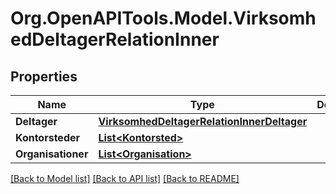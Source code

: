 # Org.OpenAPITools.Model.VirksomhedDeltagerRelationInner

## Properties

Name | Type | Description | Notes
------------ | ------------- | ------------- | -------------
**Deltager** | [**VirksomhedDeltagerRelationInnerDeltager**](VirksomhedDeltagerRelationInnerDeltager.md) |  | 
**Kontorsteder** | [**List&lt;Kontorsted&gt;**](Kontorsted.md) |  | [optional] 
**Organisationer** | [**List&lt;Organisation&gt;**](Organisation.md) |  | 

[[Back to Model list]](../README.md#documentation-for-models) [[Back to API list]](../README.md#documentation-for-api-endpoints) [[Back to README]](../README.md)

